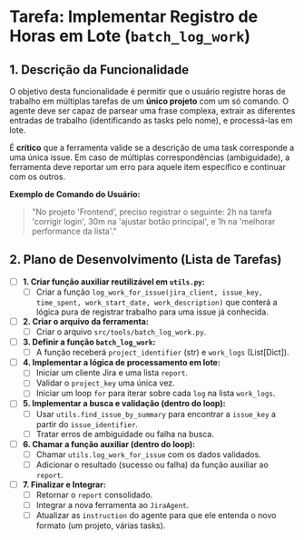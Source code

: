 # Tarefa: Implementar Registro de Horas em Lote (`batch_log_work`)

## 1. Descrição da Funcionalidade

O objetivo desta funcionalidade é permitir que o usuário registre horas de trabalho em múltiplas tarefas de um **único projeto** com um só comando. O agente deve ser capaz de parsear uma frase complexa, extrair as diferentes entradas de trabalho (identificando as tasks pelo nome), e processá-las em lote.

É **crítico** que a ferramenta valide se a descrição de uma task corresponde a uma única issue. Em caso de múltiplas correspondências (ambiguidade), a ferramenta deve reportar um erro para aquele item específico e continuar com os outros.

**Exemplo de Comando do Usuário:**
> "No projeto 'Frontend', preciso registrar o seguinte: 2h na tarefa 'corrigir login', 30m na 'ajustar botão principal', e 1h na 'melhorar performance da lista'."

## 2. Plano de Desenvolvimento (Lista de Tarefas)

- [ ] **1. Criar função auxiliar reutilizável em `utils.py`:**
  - [ ] Criar a função `log_work_for_issue(jira_client, issue_key, time_spent, work_start_date, work_description)` que conterá a lógica pura de registrar trabalho para uma issue já conhecida.

- [ ] **2. Criar o arquivo da ferramenta:**
  - [ ] Criar o arquivo `src/tools/batch_log_work.py`.

- [ ] **3. Definir a função `batch_log_work`:**
  - [ ] A função receberá `project_identifier` (str) e `work_logs` (List[Dict]).

- [ ] **4. Implementar a lógica de processamento em lote:**
  - [ ] Iniciar um cliente Jira e uma lista `report`.
  - [ ] Validar o `project_key` uma única vez.
  - [ ] Iniciar um loop `for` para iterar sobre cada `log` na lista `work_logs`.

- [ ] **5. Implementar a busca e validação (dentro do loop):**
  - [ ] Usar `utils.find_issue_by_summary` para encontrar a `issue_key` a partir do `issue_identifier`.
  - [ ] Tratar erros de ambiguidade ou falha na busca.

- [ ] **6. Chamar a função auxiliar (dentro do loop):**
  - [ ] Chamar `utils.log_work_for_issue` com os dados validados.
  - [ ] Adicionar o resultado (sucesso ou falha) da função auxiliar ao `report`.

- [ ] **7. Finalizar e Integrar:**
  - [ ] Retornar o `report` consolidado.
  - [ ] Integrar a nova ferramenta ao `JiraAgent`.
  - [ ] Atualizar as `instruction` do agente para que ele entenda o novo formato (um projeto, várias tasks). 
